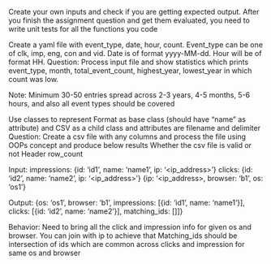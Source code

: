 Create your own inputs and check if you are getting expected output.
After you finish the assignment question and get them evaluated, you need to write unit tests for all the functions you code

Create a yaml file with event_type, date, hour, count. 
Event_type can be one of clk, imp, eng, con and vid. 
Date is of format yyyy-MM-dd. 
Hour will be of format HH. 
Question:
Process input file and show statistics which prints event_type, month, total_event_count, highest_year, lowest_year in which count was low.
  
Note: Minimum 30-50 entries spread across 2-3 years, 4-5 months, 5-6 hours, and also all event types should be covered


Use classes to represent Format as base class (should have “name” as attribute) and CSV as a child class and attributes are filename and delimiter
Question:
Create a csv file with any columns and process the file using OOPs concept and produce below results
Whether the csv file is valid or not
Header 
row_count 

Input:
impressions: {id: ‘id1’, name: ‘name1’, ip: ‘<ip_address>’}
clicks: {id: ‘id2’, name: ‘name2’, ip: ‘<ip_address>’}
{ip: ‘<ip_address>, browser: ‘b1’, os: ‘os1’}

Output:
{os: ‘os1’, browser: ‘b1’, impressions: [{id: ‘id1’, name: ‘name1’}], clicks: [{id: ‘id2’, name: ‘name2’}], matching_ids: []]}
           
Behavior:
Need to bring all the click and impression info for given os and browser. You can join with ip to achieve that
Matching_ids should be intersection of ids which are common across clicks and impression for same os and browser



